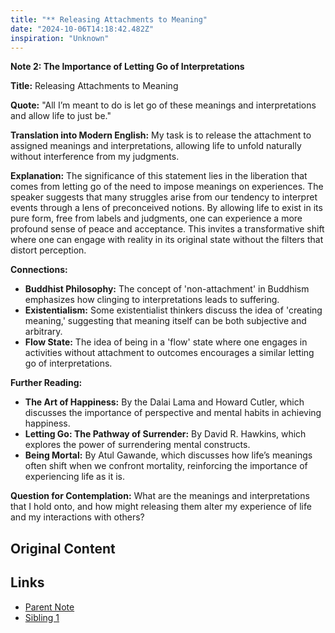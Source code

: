 ```yaml
---
title: "** Releasing Attachments to Meaning"
date: "2024-10-06T14:18:42.482Z"
inspiration: "Unknown"
---
```


**Note 2: The Importance of Letting Go of Interpretations**

**Title:** Releasing Attachments to Meaning

**Quote:** "All I’m meant to do is let go of these meanings and interpretations and allow life to just be."

**Translation into Modern English:** My task is to release the attachment to assigned meanings and interpretations, allowing life to unfold naturally without interference from my judgments.

**Explanation:** The significance of this statement lies in the liberation that comes from letting go of the need to impose meanings on experiences. The speaker suggests that many struggles arise from our tendency to interpret events through a lens of preconceived notions. By allowing life to exist in its pure form, free from labels and judgments, one can experience a more profound sense of peace and acceptance. This invites a transformative shift where one can engage with reality in its original state without the filters that distort perception.

**Connections:**
- **Buddhist Philosophy:** The concept of 'non-attachment' in Buddhism emphasizes how clinging to interpretations leads to suffering.
- **Existentialism:** Some existentialist thinkers discuss the idea of 'creating meaning,' suggesting that meaning itself can be both subjective and arbitrary.
- **Flow State:** The idea of being in a 'flow' state where one engages in activities without attachment to outcomes encourages a similar letting go of interpretations.

**Further Reading:**
- **The Art of Happiness:** By the Dalai Lama and Howard Cutler, which discusses the importance of perspective and mental habits in achieving happiness.
- **Letting Go: The Pathway of Surrender:** By David R. Hawkins, which explores the power of surrendering mental constructs.
- **Being Mortal:** By Atul Gawande, which discusses how life’s meanings often shift when we confront mortality, reinforcing the importance of experiencing life as it is.

**Question for Contemplation:** What are the meanings and interpretations that I hold onto, and how might releasing them alter my experience of life and my interactions with others?

## Original Content



## Links

- [Parent Note](/parent-note.md)
- [Sibling 1](/zettel1.md)
